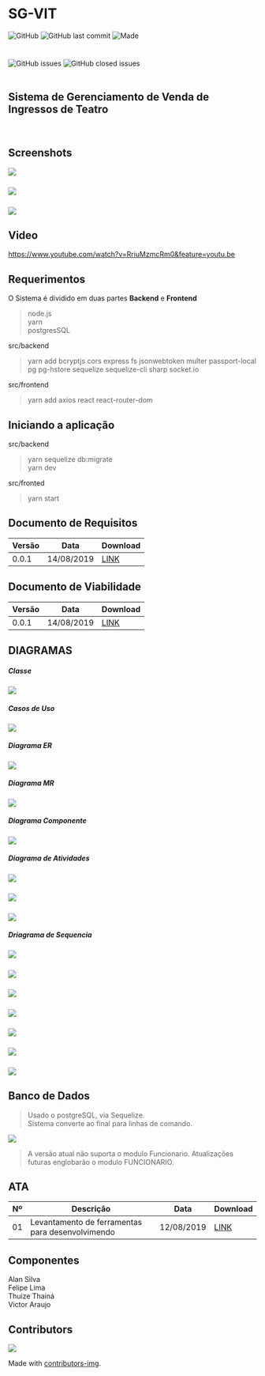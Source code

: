 # SG-VIT

![GitHub](https://img.shields.io/github/license/asilvadev/SG-VIT)
![GitHub last commit](https://img.shields.io/github/last-commit/asilvadev/SG-VIT)
![Made](https://img.shields.io/badge/Made_with-Coffee-red?logo=coffeescript&style=flat)
<br>
#
![GitHub issues](https://img.shields.io/github/issues-raw/asilvadev/SG-VIT)
![GitHub closed issues](https://img.shields.io/github/issues-closed-raw/asilvadev/SG-VIT)
<br><br>
## Sistema de Gerenciamento de Venda de Ingressos de Teatro
<br>

## Screenshots

![](Sistema/prints/sign.jpg)
##### 
![](Sistema/prints/vert01.jpg)
##### 
![](Sistema/prints/vert02.jpg)

## Video
https://www.youtube.com/watch?v=RriuMzmcRm0&feature=youtu.be
## Requerimentos
O Sistema é dividido em duas partes **Backend** e **Frontend**
> node.js<br>yarn<br>postgresSQL

src/backend
> yarn add bcryptjs cors express fs jsonwebtoken multer passport-local pg pg-hstore sequelize sequelize-cli sharp socket.io

src/frontend
> yarn add axios react react-router-dom

## Iniciando a aplicação
src/backend
> yarn sequelize db:migrate<br>
> yarn dev

src/fronted
> yarn start



## Documento de Requisitos
|Versão|Data|Download|
|-|-|-|
|0.0.1|14/08/2019|[LINK](https://github.com/asilvadev/SG-VIT/blob/master/Docs/Documento%20de%20EOR%20-%20SG-VIT.pdf)|

## Documento de Viabilidade
|Versão|Data|Download|
|-|-|-|
|0.0.1|14/08/2019|[LINK](https://docs.google.com/document/d/1WcJmFmbdfi0pUfzN5idmCA_Hn8Ov2O_7X2nNpX1f1Jo/edit)|

## DIAGRAMAS
##### Classe
![](Diagramas/SG-VIT-Classes.png)
##### Casos de Uso
![](Diagramas/CDU-SG-VIT.png)
##### Diagrama ER
![](Diagramas/diagrama_ER.png)
##### Diagrama MR
![](Diagramas/diagrama_MR.png)
##### Diagrama Componente
![](Diagramas/componente.jpg)
##### Diagrama de Atividades
![](Diagramas/at_admin.jpg)
##### 
![](Diagramas/at_func.jpg)
##### 
![](Diagramas/at_cliente.jpg)
##### Driagrama de Sequencia
![](Diagramas/Criar&#32;conta.png)
##### 
![](Diagramas/EditarPeça.png)
##### 
![](Diagramas/Excluir&#32;Peça.png)
##### 
![](Diagramas/Vizualizar&#32;peça.png)
##### 
![](Diagramas/Comprar&#32;ingresso.png)
##### 
![](Diagramas/CancelarCompra&#32.png)
##### 
![](Diagramas/Cadastrar&#32;peça.png)

## Banco de Dados 
> Usado o postgreSQL, via Sequelize.<br>
> Sistema converte ao final para linhas de comando.

![](Sistema/prints/query_listar_espetaculo-vert.jpg)

> A versão atual não suporta o modulo Funcionario. Atualizações futuras englobarão o modulo FUNCIONARIO.

## ATA
| Nº |Descrição | Data | Download |
|-|-|-|-|
|01|Levantamento de ferramentas para desenvolvimendo|12/08/2019|[LINK](https://github.com/asilvadev/SG-VIT/blob/master/ATA/ATA%2001%20-%20Levantamento%20de%20ferramentas%20para%20desenvolvimento%20-%2012.08.2019.pdf)|

## Componentes
Alan Silva<br>
Felipe Lima<br>
Thuize Thainá<br>
Victor Araujo<br>

## Contributors
<a href="https://github.com/asilvadev/SG-VIT/graphs/contributors">
  <img src="https://contributors-img.firebaseapp.com/image?repo=asilvadev/SG-VIT" />
</a>

Made with [contributors-img](https://contributors-img.firebaseapp.com).


